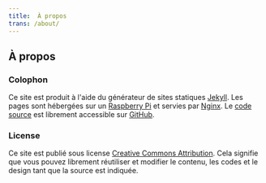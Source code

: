 ```yaml
---
title:  À propos
trans: /about/
---
```


## À propos

### Colophon
Ce site est produit à l'aide du générateur de sites statiques [Jekyll](http://jekyllrb.com/). Les pages sont hébergées sur un [Raspberry Pi](http://www.raspberrypi.org) et servies par [Nginx](http://nginx.org). Le [code source](https://github.com/sylvaindurand/sylvain.durand.tf) est librement accessible sur [GitHub](https://github.com/sylvaindurand/sylvain.durand.tf).

### License
Ce site est publié sous license [Creative Commons Attribution](http://creativecommons.org/licenses/by/4.0/). Cela signifie que vous pouvez librement réutiliser et modifier le contenu, les codes et le design tant que la source est indiquée.
